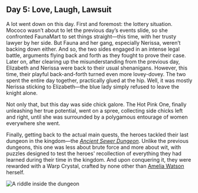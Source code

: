 ## Day 5: Love, Laugh, Lawsuit

A lot went down on this day. First and foremost: the lottery situation. Mococo wasn’t about to let the previous day’s events slide, so she confronted FaunaMart to set things straight—this time, with her trusty lawyer by her side. But Fauna and her gang, especially Nerissa, weren’t backing down either. And so, the two sides engaged in an intense legal battle, arguments flying back and forth as they fought to prove their case. Later on, after clearing up the misunderstanding from the previous day, Elizabeth and Nerissa were back to their usual shenanigans. However, this time, their playful back-and-forth turned even more lovey-dovey. The two spent the entire day together, practically glued at the hip. Well, it was mostly Nerissa sticking to Elizabeth—the blue lady simply refused to leave the knight alone.

Not only that, but this day was side chick galore. The Hot Pink One, finally unleashing her true potential, went on a spree, collecting side chicks left and right, until she was surrounded by a polygamous entourage of women everywhere she went.

Finally, getting back to the actual main quests, the heroes tackled their last dungeon in the kingdom—the [_Ancient Sewer Dungeon_](https://x.com/hololive_En/status/1831512579405181432). Unlike the previous dungeons, this one was less about brute force and more about wit, with puzzles designed to test the heroes' recollection of everything they had learned during their time in the kingdom. And upon conquering it, they were rewarded with a Warp Crystal, crafted by none other than [Amelia Watson](https://www.youtube.com/watch?v=jDmyL6CuzBU) herself.

![A riddle inside the dungeon](images-opt/sewer.webp)
